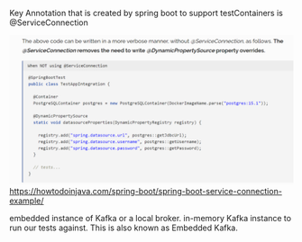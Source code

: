 Key Annotation that is created by spring boot to support testContainers is @ServiceConnection

![img.png](img.png)
https://howtodoinjava.com/spring-boot/spring-boot-service-connection-example/

embedded instance of Kafka or a local broker.
in-memory Kafka instance to run our tests against. This is also known as Embedded Kafka.
